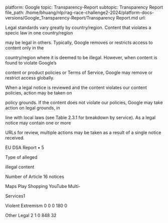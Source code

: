 platform: Google
topic: Transparency-Report
subtopic: Transparency Report
file_path: /home/bhuang/nlp/rag-race-challenge2-2024/platform-docs-versions/Google_Transparency-Report/Transparency Report.md
url: <EMPTY>

Legal standards vary greatly by country/region. Content that violates a speci c law in one country/region

may be legal in others. Typically, Google removes or restricts access to content only in the

country/region where it is deemed to be illegal. However, when content is found to violate Google’s

content or product policies or Terms of Service, Google may remove or restrict access globally.



When a legal notice is reviewed and the content violates our content policies, action may be taken on

policy grounds. If the content does not violate our policies, Google may take action on legal grounds, in

line with local laws (see Table 2.3.1 for breakdown by service). As a legal notice may contain one or more

URLs for review, multiple actions may be taken as a result of a single notice received.



EU DSA Report • 5



Type of alleged

illegal content



Number of Article 16 notices



Maps Play Shopping YouTube Multi-

Services1



Violent Extremism 0 0 0 180 0



Other Legal 2 1 0 848 32